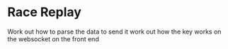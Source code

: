 # Race Replay

Work out how to parse the data to send it
work out how the key works on the websocket on the front end